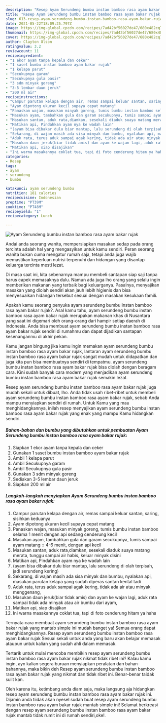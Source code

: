 ```yaml
---
description: "Resep Ayam Serundeng bumbu instan bamboo rasa ayam bakar rujak yang nikmat dan Mudah Dibuat"
title: "Resep Ayam Serundeng bumbu instan bamboo rasa ayam bakar rujak yang nikmat dan Mudah Dibuat"
slug: 613-resep-ayam-serundeng-bumbu-instan-bamboo-rasa-ayam-bakar-rujak-yang-nikmat-dan-mudah-dibuat
date: 2021-05-22T18:09:25.797Z
image: https://img-global.cpcdn.com/recipes/7ad42bf56027de47/680x482cq70/ayam-serundeng-bumbu-instan-bamboo-rasa-ayam-bakar-rujak-foto-resep-utama.jpg
thumbnail: https://img-global.cpcdn.com/recipes/7ad42bf56027de47/680x482cq70/ayam-serundeng-bumbu-instan-bamboo-rasa-ayam-bakar-rujak-foto-resep-utama.jpg
cover: https://img-global.cpcdn.com/recipes/7ad42bf56027de47/680x482cq70/ayam-serundeng-bumbu-instan-bamboo-rasa-ayam-bakar-rujak-foto-resep-utama.jpg
author: Clayton Olson
ratingvalue: 3.2
reviewcount: 11
recipeingredient:
- "1 ekor ayam tanpa kepala dan ceker"
- "1 saset bumbu instan bamboo ayam bakar rujak"
- "1 kelapa parut"
- "Secukupnya garam"
- "Secukupnya gula pasir"
- "3 sdm minyak goreng"
- "3-5 lembar daun jeruk"
- "200 ml air"
recipeinstructions:
- "Campur parutan kelapa dengan air, remas sampai keluar santan, saring, sisihkan keduanya"
- "Ayam dipotong ukuran kecil supaya cepat matang"
- "Panaskan wajan, masukan minyak goreng, tumis bumbu instan bamboo selama 1 menit dengan api sedang cenderung kecil"
- "Masukan ayam, tambahkan gula dan garam secukupnya, tumis sampai ayam matang ± 4-6 menit, dengan api kecil"
- "Masukan santan, aduk rata,diamkan, sesekali diaduk suaya matang merata, tunggu sampai air habis, keluar minyak disini"
- "Matikan api, Pindahkan ayam nya ke wadah lain"
- "(ayam bisa dibakar dulu biar mantap, lalu serundeng di olah terpisah, jadi serundeng kering)"
- "Sekarang, di wajan masih ada sisa minyak dan bumbu, nyalakan api, masukan parutan kelapa yang sudah diperas santan kental tadi"
- "Aduk rata, terus aduk sampai agak kering, tidak ada air atau minyak menggenang,"
- "Masukan daun jeruk(biar tidak amis) dan ayam ke wajan lagi, aduk rata sampai tidak ada minyak atau air bumbu dari ayam,"
- "Matikan api, siap disajikan"
- "Ini warna masakannya coklat tua, tapi di foto cenderung hitam ya haha"
categories:
- Resep
tags:
- ayam
- serundeng
- bumbu

katakunci: ayam serundeng bumbu 
nutrition: 181 calories
recipecuisine: Indonesian
preptime: "PT39M"
cooktime: "PT48M"
recipeyield: "1"
recipecategory: Lunch

---
```



![Ayam Serundeng bumbu instan bamboo rasa ayam bakar rujak](https://img-global.cpcdn.com/recipes/7ad42bf56027de47/680x482cq70/ayam-serundeng-bumbu-instan-bamboo-rasa-ayam-bakar-rujak-foto-resep-utama.jpg)

Andai anda seorang wanita, mempersiapkan masakan sedap pada orang tercinta adalah hal yang mengasyikan untuk kamu sendiri. Peran seorang  wanita bukan cuma mengatur rumah saja, tetapi anda juga wajib memastikan keperluan nutrisi terpenuhi dan hidangan yang disantap keluarga tercinta mesti lezat.

Di masa  saat ini, kita sebenarnya mampu membeli santapan siap saji tanpa harus capek memasaknya dulu. Namun ada juga lho orang yang selalu ingin memberikan makanan yang terbaik bagi keluarganya. Pasalnya, menyajikan masakan yang diolah sendiri akan jauh lebih higienis dan bisa menyesuaikan hidangan tersebut sesuai dengan masakan kesukaan famili. 



Apakah kamu seorang penyuka ayam serundeng bumbu instan bamboo rasa ayam bakar rujak?. Asal kamu tahu, ayam serundeng bumbu instan bamboo rasa ayam bakar rujak merupakan makanan khas di Nusantara yang saat ini digemari oleh orang-orang dari hampir setiap daerah di Indonesia. Anda bisa membuat ayam serundeng bumbu instan bamboo rasa ayam bakar rujak sendiri di rumahmu dan dapat dijadikan santapan kesenanganmu di akhir pekan.

Kamu jangan bingung jika kamu ingin memakan ayam serundeng bumbu instan bamboo rasa ayam bakar rujak, lantaran ayam serundeng bumbu instan bamboo rasa ayam bakar rujak sangat mudah untuk didapatkan dan juga kita pun bisa membuatnya sendiri di tempatmu. ayam serundeng bumbu instan bamboo rasa ayam bakar rujak bisa diolah dengan beragam cara. Kini sudah banyak cara modern yang menjadikan ayam serundeng bumbu instan bamboo rasa ayam bakar rujak semakin lezat.

Resep ayam serundeng bumbu instan bamboo rasa ayam bakar rujak juga mudah sekali untuk dibuat, lho. Anda tidak usah ribet-ribet untuk membeli ayam serundeng bumbu instan bamboo rasa ayam bakar rujak, sebab Anda mampu menyiapkan sendiri di rumah. Untuk Kamu yang mau menghidangkannya, inilah resep menyajikan ayam serundeng bumbu instan bamboo rasa ayam bakar rujak yang enak yang mampu Kamu hidangkan sendiri.

<!--inarticleads1-->

##### Bahan-bahan dan bumbu yang dibutuhkan untuk pembuatan Ayam Serundeng bumbu instan bamboo rasa ayam bakar rujak:

1. Siapkan 1 ekor ayam tanpa kepala dan ceker
1. Gunakan 1 saset bumbu instan bamboo ayam bakar rujak
1. Ambil 1 kelapa parut
1. Ambil Secukupnya garam
1. Ambil Secukupnya gula pasir
1. Gunakan 3 sdm minyak goreng
1. Sediakan 3-5 lembar daun jeruk
1. Siapkan 200 ml air




<!--inarticleads2-->

##### Langkah-langkah menyiapkan Ayam Serundeng bumbu instan bamboo rasa ayam bakar rujak:

1. Campur parutan kelapa dengan air, remas sampai keluar santan, saring, sisihkan keduanya
1. Ayam dipotong ukuran kecil supaya cepat matang
1. Panaskan wajan, masukan minyak goreng, tumis bumbu instan bamboo selama 1 menit dengan api sedang cenderung kecil
1. Masukan ayam, tambahkan gula dan garam secukupnya, tumis sampai ayam matang ± 4-6 menit, dengan api kecil
1. Masukan santan, aduk rata,diamkan, sesekali diaduk suaya matang merata, tunggu sampai air habis, keluar minyak disini
1. Matikan api, Pindahkan ayam nya ke wadah lain
1. (ayam bisa dibakar dulu biar mantap, lalu serundeng di olah terpisah, jadi serundeng kering)
1. Sekarang, di wajan masih ada sisa minyak dan bumbu, nyalakan api, masukan parutan kelapa yang sudah diperas santan kental tadi
1. Aduk rata, terus aduk sampai agak kering, tidak ada air atau minyak menggenang,
1. Masukan daun jeruk(biar tidak amis) dan ayam ke wajan lagi, aduk rata sampai tidak ada minyak atau air bumbu dari ayam,
1. Matikan api, siap disajikan
1. Ini warna masakannya coklat tua, tapi di foto cenderung hitam ya haha




Ternyata cara membuat ayam serundeng bumbu instan bamboo rasa ayam bakar rujak yang mantab simple ini mudah banget ya! Semua orang dapat menghidangkannya. Resep ayam serundeng bumbu instan bamboo rasa ayam bakar rujak Sesuai sekali untuk anda yang baru akan belajar memasak ataupun untuk kalian yang sudah ahli dalam memasak.

Tertarik untuk mulai mencoba membikin resep ayam serundeng bumbu instan bamboo rasa ayam bakar rujak nikmat tidak ribet ini? Kalau kamu ingin, ayo kalian segera buruan menyiapkan peralatan dan bahan-bahannya, maka bikin deh Resep ayam serundeng bumbu instan bamboo rasa ayam bakar rujak yang nikmat dan tidak ribet ini. Benar-benar taidak sulit kan. 

Oleh karena itu, ketimbang anda diam saja, maka langsung aja hidangkan resep ayam serundeng bumbu instan bamboo rasa ayam bakar rujak ini. Dijamin anda tiidak akan nyesel sudah buat resep ayam serundeng bumbu instan bamboo rasa ayam bakar rujak mantab simple ini! Selamat berkreasi dengan resep ayam serundeng bumbu instan bamboo rasa ayam bakar rujak mantab tidak rumit ini di rumah sendiri,oke!.

